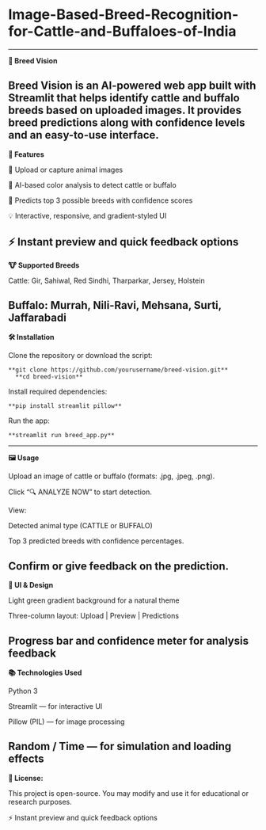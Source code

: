 # Image-Based-Breed-Recognition-for-Cattle-and-Buffaloes-of-India
----------------------------------------------------------------------------------------------------------------------------------------------------------------
**🐄 Breed Vision**

Breed Vision is an AI-powered web app built with Streamlit that helps identify cattle and buffalo breeds based on uploaded images.
It provides breed predictions along with confidence levels and an easy-to-use interface.
----------------------------------------------------------------------------------------------------------------------------------------------------------------
**🚀 Features**

📸 Upload or capture animal images

🧠 AI-based color analysis to detect cattle or buffalo

🎯 Predicts top 3 possible breeds with confidence scores

💡 Interactive, responsive, and gradient-styled UI

⚡ Instant preview and quick feedback options
----------------------------------------------------------------------------------------------------------------------------------------------------------------
**🐮 Supported Breeds**

Cattle:
Gir, Sahiwal, Red Sindhi, Tharparkar, Jersey, Holstein

Buffalo:
Murrah, Nili-Ravi, Mehsana, Surti, Jaffarabadi
----------------------------------------------------------------------------------------------------------------------------------------------------------------
**🛠️ Installation** 

Clone the repository or download the script:

    **git clone https://github.com/yourusername/breed-vision.git**
      **cd breed-vision**

Install required dependencies:

    **pip install streamlit pillow**

Run the app:

    **streamlit run breed_app.py**
----------------------------------------------------------------------------------------------------------------------------------------------------------------
**🖼️ Usage**

Upload an image of cattle or buffalo (formats: .jpg, .jpeg, .png).

Click “🔍 ANALYZE NOW” to start detection.

View:

Detected animal type (CATTLE or BUFFALO)

Top 3 predicted breeds with confidence percentages.

Confirm or give feedback on the prediction.
----------------------------------------------------------------------------------------------------------------------------------------------------------------
**💅 UI & Design**

Light green gradient background for a natural theme

Three-column layout: Upload | Preview | Predictions

Progress bar and confidence meter for analysis feedback
----------------------------------------------------------------------------------------------------------------------------------------------------------------
**📚 Technologies Used**

Python 3

Streamlit — for interactive UI

Pillow (PIL) — for image processing

Random / Time — for simulation and loading effects
----------------------------------------------------------------------------------------------------------------------------------------------------------------
**📄 License:**

This project is open-source.
You may modify and use it for educational or research purposes.




⚡ Instant preview and quick feedback options

